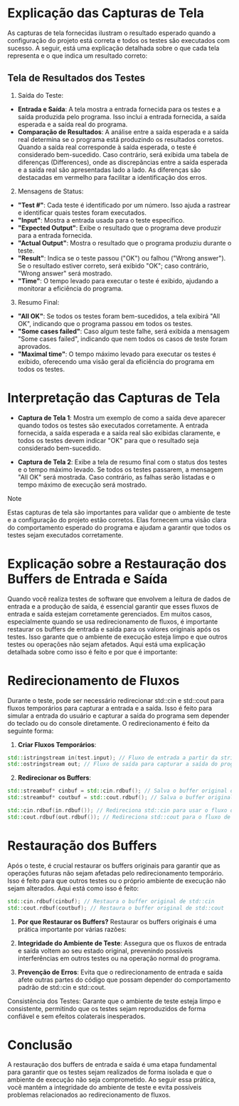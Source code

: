 # Explicação das Capturas de Tela
As capturas de tela fornecidas ilustram o resultado esperado quando a configuração do projeto está correta e todos os testes são executados com sucesso. A seguir, está uma explicação detalhada sobre o que cada tela representa e o que indica um resultado correto:

## Tela de Resultados dos Testes
1. Saída do Teste:

* **Entrada e Saída**: A tela mostra a entrada fornecida para os testes e a saída produzida pelo programa. Isso inclui a entrada fornecida, a saída esperada e a saída real do programa.
* **Comparação de Resultados**: A análise entre a saída esperada e a saída real determina se o programa está produzindo os resultados corretos. Quando a saída real corresponde à saída esperada, o teste é considerado bem-sucedido. Caso contrário, será exibida uma tabela de diferenças (Differences), onde as discrepâncias entre a saída esperada e a saída real são apresentadas lado a lado. As diferenças são destacadas em vermelho para facilitar a identificação dos erros.
2. Mensagens de Status:

* **"Test #"**: Cada teste é identificado por um número. Isso ajuda a rastrear e identificar quais testes foram executados.
* **"Input"**: Mostra a entrada usada para o teste específico.
* **"Expected Output"**: Exibe o resultado que o programa deve produzir para a entrada fornecida.
* **"Actual Output"**: Mostra o resultado que o programa produziu durante o teste.
* **"Result"**: Indica se o teste passou ("OK") ou falhou ("Wrong answer"). Se o resultado estiver correto, será exibido "OK"; caso contrário, "Wrong answer" será mostrado.
* **"Time"**: O tempo levado para executar o teste é exibido, ajudando a monitorar a eficiência do programa.
  
3. Resumo Final:

* **"All OK"**: Se todos os testes foram bem-sucedidos, a tela exibirá "All OK", indicando que o programa passou em todos os testes.
* **"Some cases failed"**: Caso algum teste falhe, será exibida a mensagem "Some cases failed", indicando que nem todos os casos de teste foram aprovados.
* **"Maximal time"**: O tempo máximo levado para executar os testes é exibido, oferecendo uma visão geral da eficiência do programa em todos os testes.

# Interpretação das Capturas de Tela
* **Captura de Tela 1**: Mostra um exemplo de como a saída deve aparecer quando todos os testes são executados corretamente. A entrada fornecida, a saída esperada e a saída real são exibidas claramente, e todos os testes devem indicar "OK" para que o resultado seja considerado bem-sucedido.

* **Captura de Tela 2**: Exibe a tela de resumo final com o status dos testes e o tempo máximo levado. Se todos os testes passarem, a mensagem "All OK" será mostrada. Caso contrário, as falhas serão listadas e o tempo máximo de execução será mostrado.

> [!NOTE]
> Estas capturas de tela são importantes para validar que o ambiente de teste e a configuração do projeto estão corretos. Elas fornecem uma visão clara do comportamento esperado do programa e ajudam a garantir que todos os testes sejam executados corretamente.


# Explicação sobre a Restauração dos Buffers de Entrada e Saída
Quando você realiza testes de software que envolvem a leitura de dados de entrada e a produção de saída, é essencial garantir que esses fluxos de entrada e saída estejam corretamente gerenciados. Em muitos casos, especialmente quando se usa redirecionamento de fluxos, é importante restaurar os buffers de entrada e saída para os valores originais após os testes. Isso garante que o ambiente de execução esteja limpo e que outros testes ou operações não sejam afetados. Aqui está uma explicação detalhada sobre como isso é feito e por que é importante:

# Redirecionamento de Fluxos
Durante o teste, pode ser necessário redirecionar std::cin e std::cout para fluxos temporários para capturar a entrada e a saída. Isso é feito para simular a entrada do usuário e capturar a saída do programa sem depender do teclado ou do console diretamente. O redirecionamento é feito da seguinte forma:

1. **Criar Fluxos Temporários**:

```cpp
std::istringstream in(test.input); // Fluxo de entrada a partir da string test.input
std::ostringstream out; // Fluxo de saída para capturar a saída do programa
```

2. **Redirecionar os Buffers**:

```cpp
std::streambuf* cinbuf = std::cin.rdbuf(); // Salva o buffer original de std::cin
std::streambuf* coutbuf = std::cout.rdbuf(); // Salva o buffer original de std::cout

std::cin.rdbuf(in.rdbuf()); // Redireciona std::cin para usar o fluxo de entrada
std::cout.rdbuf(out.rdbuf()); // Redireciona std::cout para o fluxo de saída
```

# Restauração dos Buffers
Após o teste, é crucial restaurar os buffers originais para garantir que as operações futuras não sejam afetadas pelo redirecionamento temporário. Isso é feito para que outros testes ou o próprio ambiente de execução não sejam alterados. Aqui está como isso é feito:

```cpp
std::cin.rdbuf(cinbuf); // Restaura o buffer original de std::cin
std::cout.rdbuf(coutbuf); // Restaura o buffer original de std::cout
```
1. **Por que Restaurar os Buffers?**
Restaurar os buffers originais é uma prática importante por várias razões:

2. **Integridade do Ambiente de Teste**:
Assegura que os fluxos de entrada e saída voltem ao seu estado original, prevenindo possíveis interferências em outros testes ou na operação normal do programa.

3. **Prevenção de Erros**:
Evita que o redirecionamento de entrada e saída afete outras partes do código que possam depender do comportamento padrão de std::cin e std::cout.

Consistência dos Testes: Garante que o ambiente de teste esteja limpo e consistente, permitindo que os testes sejam reproduzidos de forma confiável e sem efeitos colaterais inesperados.

# Conclusão
A restauração dos buffers de entrada e saída é uma etapa fundamental para garantir que os testes sejam realizados de forma isolada e que o ambiente de execução não seja comprometido. Ao seguir essa prática, você mantém a integridade do ambiente de teste e evita possíveis problemas relacionados ao redirecionamento de fluxos.



